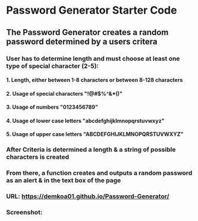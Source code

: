 # Password Generator Starter Code

## The Password Generator creates a random password determined by a users critera

### User has to determine length and must choose at least one type of special character (2-5):
#### 1. Length, either between 1-8 characters or between 8-128 characters
#### 2. Usage of special characters "!@#$%^&*()"
#### 3. Usage of numbers "0123456789"
#### 4. Usage of lower case letters "abcdefghijklmnopqrstuvwxyz"
#### 5. Usage of upper case letters "ABCDEFGHIJKLMNOPQRSTUVWXYZ"

### After Criteria is determined a length & a string of possible characters is created

### From there, a function creates and outputs a random password as an alert & in the text box of the page

### URL: https://demkoa01.github.io/Password-Generator/

### Screenshot: 

